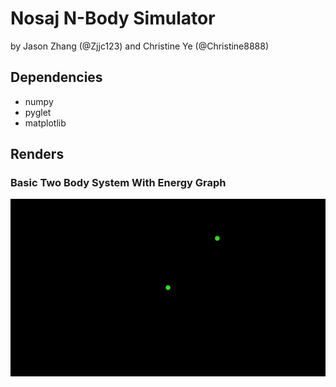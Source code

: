 # Nosaj N-Body Simulator
by Jason Zhang (@Zjjc123) and Christine Ye (@Christine8888)

## Dependencies
- numpy
- pyglet
- matplotlib

## Renders
### Basic Two Body System With Energy Graph
![](./docs/two-body-energy-graph.gif)